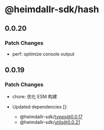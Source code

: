 # @heimdallr-sdk/hash

## 0.0.20

### Patch Changes

- perf: optimize console output

## 0.0.19

### Patch Changes

- chore: 优化 ESM 构建

- Updated dependencies []:
  - @heimdallr-sdk/types@0.0.17
  - @heimdallr-sdk/utils@0.0.21
